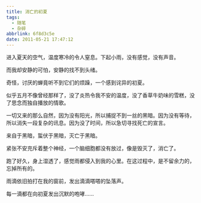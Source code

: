 ```yaml
---
title: 消亡的初夏
tags:
  - 随笔
  - 杂碎
abbrlink: 6f8d3c5e
date: 2011-05-21 17:47:12
---
```

进入夏天的空气，温度寒冷的令人窒息。下起小雨，没有感觉，没有声音。
<!--more-->
而我却安静的可怕，安静的找不到头绪。

奇怪，讨厌的蝉竟听不到它们的烦躁，一个感到诧异的初夏。

似乎五月不像曾经那样了，没了炎热令我不安的温度，没了香草牛奶味的雪糕，没了思念而独自播放的情歌。

一切又来的那么自然，因为没有阳光，所以捕捉不到一丝的黑暗。因为没有等待，所以消失一段复杂的讯息。因为没了时间，所以急切寻找死亡的宣言。

来自于黑暗，蜇伏于黑暗，灭亡于黑暗。

紧张不安充斥着整个神经，一个脑细胞都没有放过，像是毁灭了，消亡了。

跑了好久，身上湿透了，感觉雨都侵入到我的心里。在这过程中，是不留余力的，忘掉所有的。

雨滴依旧拍打在我的窗前，发出滴滴嗒嗒的坠落声。

每一滴都在向初夏发出沉默的咆哮......